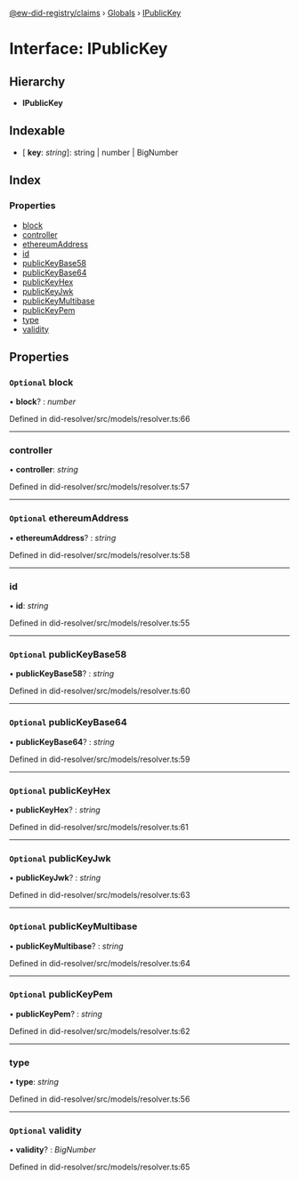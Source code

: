 [@ew-did-registry/claims](../README.md) › [Globals](../globals.md) › [IPublicKey](ipublickey.md)

# Interface: IPublicKey

## Hierarchy

* **IPublicKey**

## Indexable

* \[ **key**: *string*\]: string | number | BigNumber

## Index

### Properties

* [block](ipublickey.md#optional-block)
* [controller](ipublickey.md#controller)
* [ethereumAddress](ipublickey.md#optional-ethereumaddress)
* [id](ipublickey.md#id)
* [publicKeyBase58](ipublickey.md#optional-publickeybase58)
* [publicKeyBase64](ipublickey.md#optional-publickeybase64)
* [publicKeyHex](ipublickey.md#optional-publickeyhex)
* [publicKeyJwk](ipublickey.md#optional-publickeyjwk)
* [publicKeyMultibase](ipublickey.md#optional-publickeymultibase)
* [publicKeyPem](ipublickey.md#optional-publickeypem)
* [type](ipublickey.md#type)
* [validity](ipublickey.md#optional-validity)

## Properties

### `Optional` block

• **block**? : *number*

Defined in did-resolver/src/models/resolver.ts:66

___

###  controller

• **controller**: *string*

Defined in did-resolver/src/models/resolver.ts:57

___

### `Optional` ethereumAddress

• **ethereumAddress**? : *string*

Defined in did-resolver/src/models/resolver.ts:58

___

###  id

• **id**: *string*

Defined in did-resolver/src/models/resolver.ts:55

___

### `Optional` publicKeyBase58

• **publicKeyBase58**? : *string*

Defined in did-resolver/src/models/resolver.ts:60

___

### `Optional` publicKeyBase64

• **publicKeyBase64**? : *string*

Defined in did-resolver/src/models/resolver.ts:59

___

### `Optional` publicKeyHex

• **publicKeyHex**? : *string*

Defined in did-resolver/src/models/resolver.ts:61

___

### `Optional` publicKeyJwk

• **publicKeyJwk**? : *string*

Defined in did-resolver/src/models/resolver.ts:63

___

### `Optional` publicKeyMultibase

• **publicKeyMultibase**? : *string*

Defined in did-resolver/src/models/resolver.ts:64

___

### `Optional` publicKeyPem

• **publicKeyPem**? : *string*

Defined in did-resolver/src/models/resolver.ts:62

___

###  type

• **type**: *string*

Defined in did-resolver/src/models/resolver.ts:56

___

### `Optional` validity

• **validity**? : *BigNumber*

Defined in did-resolver/src/models/resolver.ts:65
